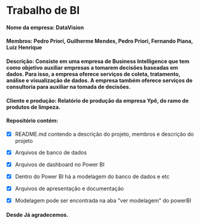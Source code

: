 # Trabalho de BI

#### Nome da empresa: DataVision

#### Membros: Pedro Priori, Guilherme Mendes, Pedro Priori, Fernando Piana, Luiz Henrique

#### Descrição: Consiste em uma empresa de Business Intelligence que tem como objetivo auxiliar empresas a tomarem decisões baseadas em dados. Para isso, a empresa oferece serviços de coleta, tratamento, análise e visualização de dados. A empresa também oferece serviços de consultoria para auxiliar na tomada de decisões.

#### Cliente e produção: Relatório de produção da empresa Ypê, do ramo de produtos de limpeza. 

#### Repositório contém:

- [x] README.md contendo a descrição do projeto, membros e descrição do projeto
- [x] Arquivos de banco de dados
- [x] Arquivos de dashboard no Power BI
- [x] Dentro do Power BI há a modelagem do banco de dados e etc
- [x] Arquivos de apresentação e documentação 
- [x] Modelagem pode ser encontrada na aba "ver modelagem" do powerBI


#### Desde Já agradecemos.